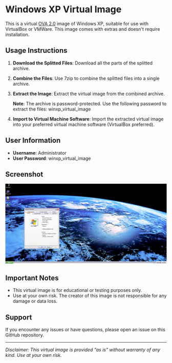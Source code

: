 # Windows XP Virtual Image

This is a virtual [OVA 2.0](https://www.dmtf.org/standards/ovf) image of Windows XP, suitable for use with VirtualBox or VMWare. This image comes with extras and doesn't require installation.

## Usage Instructions

1. **Download the Splitted Files**: Download all the parts of the splitted archive.

2. **Combine the Files**: Use 7zip to combine the splitted files into a single archive.

3. **Extract the Image**: Extract the virtual image from the combined archive.

   **Note**: The archive is password-protected. Use the following password to extract the files: winxp_virtual_image

4. **Import to Virtual Machine Software**: Import the extracted virtual image into your preferred virtual machine software (VirtualBox preferred).

## User Information

- **Username**: Administrator
- **User Password**: winxp_virtual_image

## Screenshot

![Screenshot](Screenshot.png)

## Important Notes

- This virtual image is for educational or testing purposes only.
- Use at your own risk. The creator of this image is not responsible for any damage or data loss.

## Support

If you encounter any issues or have questions, please open an issue on this GitHub repository.

---

*Disclaimer: This virtual image is provided "as is" without warranty of any kind. Use at your own risk.*